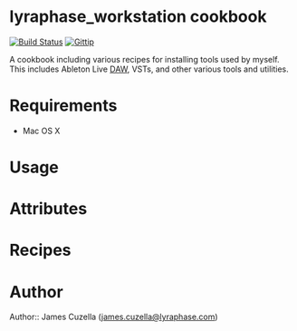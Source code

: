 lyraphase_workstation cookbook
==============================
[![Build Status](http://img.shields.io/travis/trinitronx/lyraphase_workstation.svg)](https://travis-ci.org/trinitronx/lyraphase_workstation)
[![Gittip](http://img.shields.io/gittip/trinitronx.svg)](https://www.gittip.com/trinitronx)

A cookbook including various recipes for installing tools used by myself.
This includes Ableton Live [DAW][1], VSTs, and other various tools and utilities.

# Requirements

 - Mac OS X

# Usage

# Attributes

# Recipes

# Author

Author:: James Cuzella (<james.cuzella@lyraphase.com>)

[1]: https://en.wikipedia.org/wiki/Digital_audio_workstation
